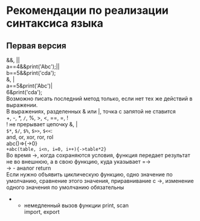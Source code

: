 # Рекомендации по реализации синтаксиса языка
## Первая версия
&&, ||  
a==4&&print('Abc');||  
b==5&&print('cda');  
&, |  
a==5&print('Abc')|  
6&print('cda');  
Возможно писать последний метод только, если нет тех же действий в выражении.  
В выражениях, разделенных & или |, точка с запятой не ставится  
+, -, *, `/`, %, >, <, ==, =, !  
! не прерывает цепочку &, |  
`$*`, `$/`, `$%`, `$>>`, `$<<`:  
and, or, xor, ror, rol  
abc()=>{->0}  
`+abc(table, i<n, i=0, i++){->table*2}`  
Во время ->, когда сохраняются условия, функция передает результат не во внешнюю, а в свою функцию, куда указывает =->  
-> - аналог return  
Если нужно объявить циклическую функцию, одно значение по умолчанию, сравнение этого значения, приравнивание с ->, изменение одного значения по умолчанию обязательны  
+ - немедленный вызов функции
print, scan  
import, export  


